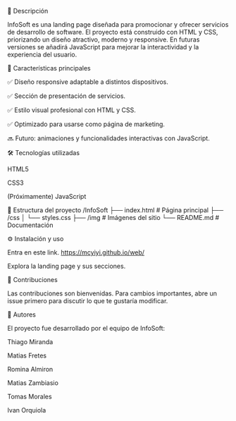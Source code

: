 📖 Descripción

InfoSoft es una landing page diseñada para promocionar y ofrecer servicios de desarrollo de software. El proyecto está construido con HTML y CSS, priorizando un diseño atractivo, moderno y responsive. En futuras versiones se añadirá JavaScript para mejorar la interactividad y la experiencia del usuario.

🚀 Características principales

✅ Diseño responsive adaptable a distintos dispositivos.

✅ Sección de presentación de servicios.

✅ Estilo visual profesional con HTML y CSS.

✅ Optimizado para usarse como página de marketing.

🔜 Futuro: animaciones y funcionalidades interactivas con JavaScript.

🛠️ Tecnologías utilizadas

HTML5

CSS3

(Próximamente) JavaScript

📂 Estructura del proyecto /InfoSoft ├── index.html # Página principal ├── /css │ └── styles.css ├── /img # Imágenes del sitio └── README.md # Documentación

⚙️ Instalación y uso

Entra en este link. https://mcyiyi.github.io/web/

Explora la landing page y sus secciones.

🤝 Contribuciones

Las contribuciones son bienvenidas. Para cambios importantes, abre un issue primero para discutir lo que te gustaría modificar.

👥 Autores

El proyecto fue desarrollado por el equipo de InfoSoft:

Thiago Miranda

Matias Fretes

Romina Almiron

Matias Zambiasio

Tomas Morales

Ivan Orquiola
